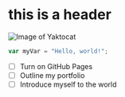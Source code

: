 # this is a header
![Image of Yaktocat](https://octodex.github.com/images/yaktocat.png)

```javascript
var myVar = "Hello, world!";
```
- [ ] Turn on GitHub Pages
- [ ] Outline my portfolio
- [ ] Introduce myself to the world
